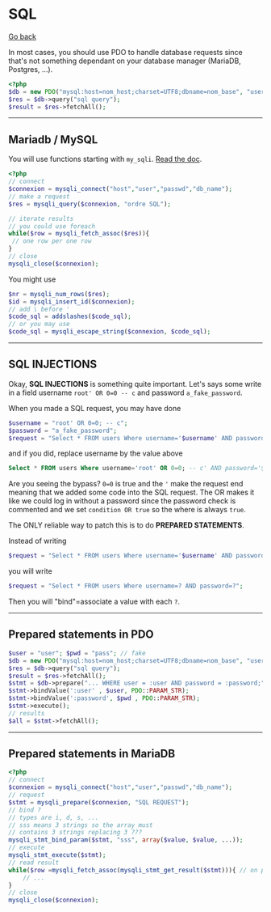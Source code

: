 # SQL

[Go back](../../../../../_kmp/_archives/info/very_old/php)

In most cases, you should use PDO to handle database requests
since that's not something dependant on your database manager 
(MariaDB, Postgres, ...).

```php
<?php
$db = new PDO("mysql:host=nom_host;charset=UTF8;dbname=nom_base", "user","password");
$res = $db->query("sql query");
$result = $res->fetchAll();
```

<hr class="sr">

## Mariadb / MySQL

You will use functions starting with ``my_sqli``.
[Read the doc](https://www.php.net/manual/en/book.mysqli.php).

```php
<?php
// connect
$connexion = mysqli_connect("host","user","passwd","db_name");
// make a request
$res = mysqli_query($connexion, "ordre SQL");

// iterate results
// you could use foreach
while($row = mysqli_fetch_assoc($res)){
 // one row per one row
}
// close
mysqli_close($connexion);
```

You might use

```php
$nr = mysqli_num_rows($res);
$id = mysqli_insert_id($connexion);
// add \ before '
$code_sql = addslashes($code_sql);
// or you may use
$code_sql = mysqli_escape_string($connexion, $code_sql);
```

<hr class="sr">

## SQL INJECTIONS

Okay, **SQL INJECTIONS** is something quite important. Let's says
some write in a field username `root' OR 0=0 -- c`
and password ``a_fake_password``.

When you made a SQL request, you may
have done
```php
$username = "root' OR 0=0; -- c";
$password = "a_fake_password";
$request = "Select * FROM users Where username='$username' AND password='$password'";
```
and if you did, replace username by the value
above

```sql
Select * FROM users Where username='root' OR 0=0; -- c' AND password='$password';
```

Are you seeing the bypass? ``0=0`` is true and the `'` make the request end
meaning that we added some code into the SQL request. The OR makes it like
we could log in without a password since the password check is commented and
we set ``condition OR true`` so the where is always `true`.

The ONLY reliable way to patch this is to do **PREPARED STATEMENTS**.

Instead of writing
```php
$request = "Select * FROM users Where username='$username' AND password='$password'";
```
you will write
```php
$request = "Select * FROM users Where username=? AND password=?";
```
Then you will "bind"=associate a value with each ``?``.

<hr class="sr">

## Prepared statements in PDO

```php
$user = "user"; $pwd = "pass"; // fake
$db = new PDO("mysql:host=nom_host;charset=UTF8;dbname=nom_base", "user","password");
$res = $db->query("sql query");
$result = $res->fetchAll();
$stmt = $db->prepare("... WHERE user = :user AND password = :password;");
$stmt->bindValue(':user' , $user, PDO::PARAM_STR);
$stmt->bindValue(':password', $pwd , PDO::PARAM_STR);
$stmt->execute();
// results
$all = $stmt->fetchAll();
```

<hr class="sr">

## Prepared statements in MariaDB

```php
<?php
// connect
$connexion = mysqli_connect("host","user","passwd","db_name");
// request
$stmt = mysqli_prepare($connexion, "SQL REQUEST");
// bind ?
// types are i, d, s, ...
// sss means 3 strings so the array must
// contains 3 strings replacing 3 ???
mysqli_stmt_bind_param($stmt, "sss", array($value, $value, ...));
// execute
mysqli_stmt_execute($stmt);
// read result
while($row =mysqli_fetch_assoc(mysqli_stmt_get_result($stmt))){ // on peut faire un foreach
    // ...
}
// close
mysqli_close($connexion);
```